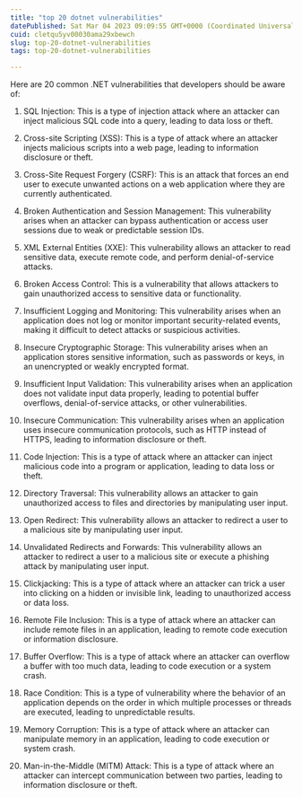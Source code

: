 ```yaml
---
title: "top 20 dotnet vulnerabilities"
datePublished: Sat Mar 04 2023 09:09:55 GMT+0000 (Coordinated Universal Time)
cuid: cletqu5yv00030ama29xbewch
slug: top-20-dotnet-vulnerabilities
tags: top-20-dotnet-vulnerabilities

---
```


Here are 20 common .NET vulnerabilities that developers should be aware of:

1. SQL Injection: This is a type of injection attack where an attacker can inject malicious SQL code into a query, leading to data loss or theft.
    
2. Cross-site Scripting (XSS): This is a type of attack where an attacker injects malicious scripts into a web page, leading to information disclosure or theft.
    
3. Cross-Site Request Forgery (CSRF): This is an attack that forces an end user to execute unwanted actions on a web application where they are currently authenticated.
    
4. Broken Authentication and Session Management: This vulnerability arises when an attacker can bypass authentication or access user sessions due to weak or predictable session IDs.
    
5. XML External Entities (XXE): This vulnerability allows an attacker to read sensitive data, execute remote code, and perform denial-of-service attacks.
    
6. Broken Access Control: This is a vulnerability that allows attackers to gain unauthorized access to sensitive data or functionality.
    
7. Insufficient Logging and Monitoring: This vulnerability arises when an application does not log or monitor important security-related events, making it difficult to detect attacks or suspicious activities.
    
8. Insecure Cryptographic Storage: This vulnerability arises when an application stores sensitive information, such as passwords or keys, in an unencrypted or weakly encrypted format.
    
9. Insufficient Input Validation: This vulnerability arises when an application does not validate input data properly, leading to potential buffer overflows, denial-of-service attacks, or other vulnerabilities.
    
10. Insecure Communication: This vulnerability arises when an application uses insecure communication protocols, such as HTTP instead of HTTPS, leading to information disclosure or theft.
    
11. Code Injection: This is a type of attack where an attacker can inject malicious code into a program or application, leading to data loss or theft.
    
12. Directory Traversal: This vulnerability allows an attacker to gain unauthorized access to files and directories by manipulating user input.
    
13. Open Redirect: This vulnerability allows an attacker to redirect a user to a malicious site by manipulating user input.
    
14. Unvalidated Redirects and Forwards: This vulnerability allows an attacker to redirect a user to a malicious site or execute a phishing attack by manipulating user input.
    
15. Clickjacking: This is a type of attack where an attacker can trick a user into clicking on a hidden or invisible link, leading to unauthorized access or data loss.
    
16. Remote File Inclusion: This is a type of attack where an attacker can include remote files in an application, leading to remote code execution or information disclosure.
    
17. Buffer Overflow: This is a type of attack where an attacker can overflow a buffer with too much data, leading to code execution or a system crash.
    
18. Race Condition: This is a type of vulnerability where the behavior of an application depends on the order in which multiple processes or threads are executed, leading to unpredictable results.
    
19. Memory Corruption: This is a type of attack where an attacker can manipulate memory in an application, leading to code execution or system crash.
    
20. Man-in-the-Middle (MITM) Attack: This is a type of attack where an attacker can intercept communication between two parties, leading to information disclosure or theft.